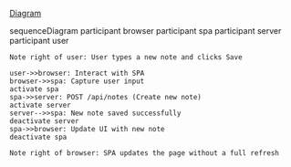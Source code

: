 [Diagram](./images/cabbar0-6.png)


sequenceDiagram
    participant browser
    participant spa
    participant server
    participant user

    Note right of user: User types a new note and clicks Save

    user->>browser: Interact with SPA
    browser->>spa: Capture user input
    activate spa
    spa->>server: POST /api/notes (Create new note)
    activate server
    server-->>spa: New note saved successfully
    deactivate server
    spa->>browser: Update UI with new note
    deactivate spa

    Note right of browser: SPA updates the page without a full refresh

